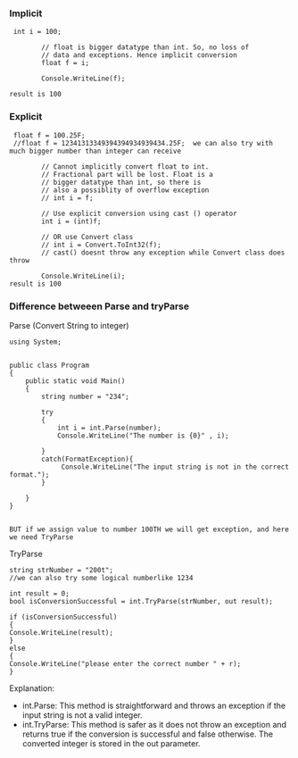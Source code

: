 ### Implicit

```
 int i = 100;

        // float is bigger datatype than int. So, no loss of
        // data and exceptions. Hence implicit conversion
        float f = i;

        Console.WriteLine(f);

result is 100
```
### Explicit

```
 float f = 100.25F;
 //float f = 12341313349394394934939434.25F;  we can also try with much bigger number than integer can receive

        // Cannot implicitly convert float to int.
        // Fractional part will be lost. Float is a
        // bigger datatype than int, so there is
        // also a possiblity of overflow exception
        // int i = f;

        // Use explicit conversion using cast () operator
        int i = (int)f;

        // OR use Convert class
        // int i = Convert.ToInt32(f);
        // cast() doesnt throw any exception while Convert class does throw

        Console.WriteLine(i);
result is 100
```

### Difference betweeen Parse and tryParse

Parse (Convert String to integer)

```
using System;


public class Program
{
    public static void Main()
    {
        string number = "234";

        try
        {
            int i = int.Parse(number);
            Console.WriteLine("The number is {0}" , i);

        }
        catch(FormatException){
             Console.WriteLine("The input string is not in the correct format.");
        }

    }   
}


BUT if we assign value to number 100TH we will get exception, and here we need TryParse
```

TryParse

```
string strNumber = "200t";
//we can also try some logical numberlike 1234

int result = 0;
bool isConversionSuccessful = int.TryParse(strNumber, out result);

if (isConversionSuccessful)
{
Console.WriteLine(result);
}
else
{
Console.WriteLine("please enter the correct number " + r);
}
```

Explanation:

- int.Parse: This method is straightforward and throws an exception if the input string is not a valid integer.
- int.TryParse: This method is safer as it does not throw an exception and returns true if the conversion is successful and false otherwise. The converted integer is stored in the out parameter.
